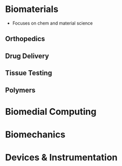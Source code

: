 # Biomaterials
- Focuses on chem and material science
## Orthopedics

## Drug Delivery

## Tissue Testing

## Polymers

# Biomedial Computing

# Biomechanics

# Devices & Instrumentation
